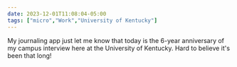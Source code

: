 ```yaml
---
date: 2023-12-01T11:08:04-05:00
tags: ["micro","Work","University of Kentucky"]
---
```

My journaling app just let me know that today is the 6-year anniversary of my campus interview here at the University of Kentucky. Hard to believe it's been that long!